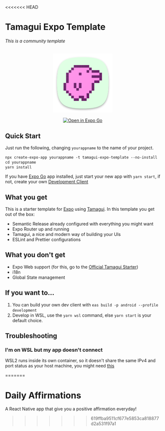 <<<<<<< HEAD
# Tamagui Expo Template
###### This is a community template

<p align="center">
  <img src="./assets/icon.png" alt="Tamagui Icon"/>
</p>

<div align="center">
  <a target="_blank" href="https://expo.dev/%40ivopr/TET?serviceType=classic&distribution=expo-go&releaseChannel=default">
      <img src="https://img.shields.io/badge/Open%20in%20Expo%20Go-4630EB.svg?style=flat-square&logo=EXPO&labelColor=f3f3f3&logoColor=000" alt="Open in Expo Go"/>
    </a>
</div>

## Quick Start
Just run the following, changing `yourappname` to the name of your project.
```
npx create-expo-app yourappname -t tamagui-expo-template --no-install
cd yourappname
yarn install
```
If you have [Expo Go](https://expo.dev/client) app installed, just start your new app with `yarn start`, if not, create your own [Development Client](https://docs.expo.dev/development/build/)

## What you get
This is a starter template for [Expo](https://expo.dev) using [Tamagui](https://tamagui.dev).
In this template you get out of the box:
- Semantic Release already configured with everything you might want
- Expo Router up and running
- Tamagui, a nice and modern way of building your UIs
- ESLint and Prettier configurations

## What you don't get
- Expo Web support (for this, go to the [Official Tamagui Starter](https://github.com/tamagui/tamagui))
- i18n
- Global State management

## If you want to...
1. You can build your own dev client with `eas build -p android --profile development`
1. Develop in WSL, use the `yarn wsl` command, else `yarn start` is your default choice.

## Troubleshooting
### I'm on WSL but my app doesn't connect
WSL2 runs inside its own container, so it doesn't share the same IPv4 and port status as your host machine, you might need [this](https://gist.github.com/ivopr/64f974e632b7edcbe1f5e58b91e31598)

=======
# Daily Affirmations

A React Native app that give you a positive affirmation everyday!
>>>>>>> 619ffba9511cf677e5853ca818877d2a531f97a1
